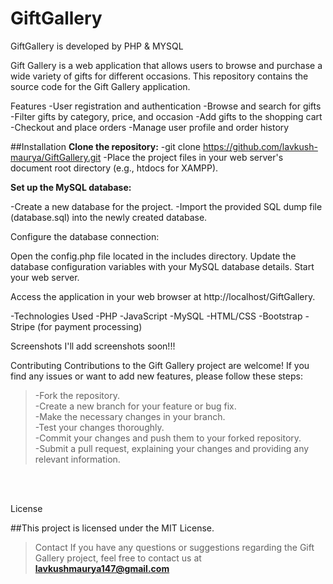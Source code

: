 # GiftGallery
GiftGallery is developed by PHP &amp; MYSQL 

Gift Gallery is a web application that allows users to browse and purchase a wide variety of gifts for different occasions. This repository contains the source code for the Gift Gallery application.

Features
-User registration and authentication
-Browse and search for gifts
-Filter gifts by category, price, and occasion
-Add gifts to the shopping cart
-Checkout and place orders
-Manage user profile and order history


##Installation
**Clone the repository:**
-git clone https://github.com/lavkush-maurya/GiftGallery.git
-Place the project files in your web server's document root directory (e.g., htdocs for XAMPP).

**Set up the MySQL database:**

-Create a new database for the project.
-Import the provided SQL dump file (database.sql) into the newly created database.


Configure the database connection:

Open the config.php file located in the includes directory.
Update the database configuration variables with your MySQL database details.
Start your web server.

Access the application in your web browser at http://localhost/GiftGallery.

-Technologies Used
-PHP
-JavaScript
-MySQL
-HTML/CSS
-Bootstrap
-Stripe (for payment processing)


Screenshots
I'll add screenshots soon!!!

Contributing
Contributions to the Gift Gallery project are welcome! If you find any issues or want to add new features, please follow these steps:

> -Fork the repository.<br/>
> -Create a new branch for your feature or bug fix.<br/>
> -Make the necessary changes in your branch.<br/>
> -Test your changes thoroughly.<br/>
> -Commit your changes and push them to your forked repository.<br/>
> -Submit a pull request, explaining your changes and providing any relevant information.
<br/>
<br/>

License

##This project is licensed under the MIT License.

> Contact
> If you have any questions or suggestions regarding the Gift Gallery project, feel free to contact us at **lavkushmaurya147@gmail.com**
